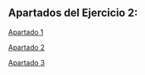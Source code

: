 ## Apartados del Ejercicio 2:

[Apartado 1](./1/ejercicio2_1.xsl)

[Apartado 2](./2/ejercicio2_2.xsl)

[Apartado 3](./3/ejercicio2_3.xsl)
